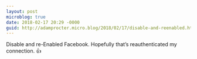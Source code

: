 ```yaml
---
layout: post
microblog: true
date: 2018-02-17 20:29 -0000
guid: http://adamprocter.micro.blog/2018/02/17/disable-and-reenabled.html
---
```

Disable and re-Enabled Facebook. Hopefully that’s reauthenticated my connection.  👍
